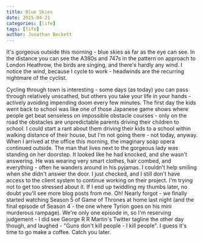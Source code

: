 ```yaml
---
title: Blue Skies
date: 2015-04-21
categories: [life]
tags: [life]
author: Jonathan Beckett
---
```


It's gorgeous outside this morning - blue skies as far as the eye can see. In the distance you can see the A380s and 747s in the pattern on approach to London Heathrow, the birds are singing, and there's hardly any wind. I notice the wind, because I cycle to work - headwinds are the recurring nightmare of the cyclist.

Cycling through town is interesting - some days (as today) you can pass through relatively unscathed, but others you take your life in your hands - actively avoiding impending doom every few minutes. The first day the kids went back to school was like one of those Japanese game shows where people get beat senseless on impossible obstacle courses - only on the road the obstacles are unpredictable parents driving their children to school. I could start a rant about them driving their kids to a school within walking distance of their house, but I'm not going there - not today, anyway. When I arrived at the office this morning, the imaginary soap opera continued outside. The man that lives next to the gorgeous lady was standing on her doorstep. It looked like he had knocked, and she wasn't answering. He was wearing very smart clothes, hair combed, and everything - often he wanders around in his pyjamas. I couldn't help smiling when she didn't answer the door. I just checked, and I still don't have access to the client system to continue working on their project. I'm trying not to get too stressed about it. If I end up twiddling my thumbs later, no doubt you'll see more blog posts from me. Oh! Nearly forgot - we finally started watching Season 5 of Game of Thrones at home last night (and the final episode of Season 4 - the one where Tyrion goes on his mini murderous rampage). We're only one episode in, so I'm reserving judgement - I did see George R R Martin's Twitter tagline the other day though, and laughed - "Guns don't kill people - I kill people". I guess it's time to go make a coffee. Catch you later.